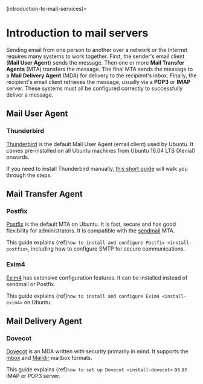 (introduction-to-mail-services)=
# Introduction to mail servers

Sending email from one person to another over a network or the Internet requires many systems to work together. First, the sender's email client (**Mail User Agent**) sends the message. Then one or more **Mail Transfer Agents** (MTA) transfers the message. The final MTA sends the message to a **Mail Delivery Agent** (MDA) for delivery to the recipient's inbox. Finally, the recipient's email client retrieves the message, usually via a **POP3** or **IMAP** server. These systems must all be configured correctly to successfully deliver a message.

## Mail User Agent

### Thunderbird

[Thunderbird](https://www.thunderbird.net/) is the default Mail User Agent (email client) used by Ubuntu. It comes pre-installed on all Ubuntu machines from Ubuntu 16.04 LTS (Xenial) onwards.
  
  If you need to install Thunderbird manually, [this short guide](https://snapcraft.io/install/thunderbird/ubuntu) will walk you through the steps. 

## Mail Transfer Agent

### Postfix
[Postfix](https://www.postfix.org/) is the default MTA on Ubuntu. It is fast, secure and has good flexibility for administrators. It is compatible with the [sendmail](https://www.authsmtp.com/sendmail/index.html) MTA. 
  
  This guide explains {ref}`how to install and configure Postfix <install-postfix>`, including how to configure SMTP for secure communications.

### Exim4
[Exim4](https://www.exim.org/) has extensive configuration features. It can be installed instead of sendmail or Postfix. 
  
  This guide explains {ref}`how to install and configure Exim4 <install-exim4>` on Ubuntu.

## Mail Delivery Agent

### Dovecot
[Dovecot](https://www.dovecot.org/) is an MDA written with security primarily in mind. It supports the [mbox](https://en.wikipedia.org/wiki/Mbox) and [Maildir](https://en.wikipedia.org/wiki/Maildir) mailbox formats. 
  
  This guide explains {ref}`how to set up Dovecot <install-dovecot>` as an IMAP or POP3 server.
